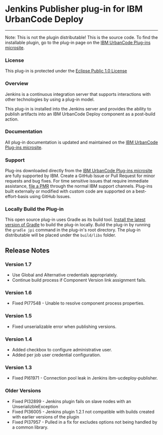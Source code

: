 # Jenkins Publisher plug-in for IBM UrbanCode Deploy
---
Note: This is not the plugin distributable! This is the source code. To find the installable plugin, go to the plug-in page on the [IBM UrbanCode Plug-ins microsite](https://developer.ibm.com/urbancode/plugins).

### License
This plug-in is protected under the [Eclipse Public 1.0 License](http://www.eclipse.org/legal/epl-v10.html)

### Overview
Jenkins is a continuous integration server that supports interactions with other technologies by using a plug-in model.

This plug-in is installed into the Jenkins server and provides the ability to publish artifacts into an IBM UrbanCode Deploy component as a post-build action.

### Documentation
All plug-in documentation is updated and maintained on the [IBM UrbanCode Plug-ins microsite](https://developer.ibm.com/urbancode/plugins).

### Support
Plug-ins downloaded directly from the [IBM UrbanCode Plug-ins microsite](https://developer.ibm.com/urbancode/plugins) are fully supported by IBM. Create a GitHub Issue or Pull Request for minor requests and bug fixes. For time sensitive issues that require immediate assistance, [file a PMR](https://www-947.ibm.com/support/servicerequest/newServiceRequest.action) through the normal IBM support channels. Plug-ins built externally or modified with custom code are supported on a best-effort-basis using GitHub Issues.

### Locally Build the Plug-in
This open source plug-in uses Gradle as its build tool. [Install the latest version of Gradle](https://gradle.org/install) to build the plug-in locally. Build the plug-in by running the `gradle jpi` command in the plug-in's root directory. The plug-in distributable will be placed under the `build/libs` folder.

## Release Notes

### Version 1.7
- Use Global and Alternative credentials appropriately.
- Continue build process if Component Version link assignment fails.

### Version 1.6
- Fixed PI77548 - Unable to resolve component process properties.

### Version 1.5
- Fixed unserializable error when publishing versions.

### Version 1.4
- Added checkbox to configure administrative user.
- Added per job user credential configuration.

### Version 1.3
- Fixed PI61971 - Connection pool leak in Jenkins ibm-ucdeploy-publisher.

### Older Versions
- Fixed PI32899 - Jenkins plugin fails on slave nodes with an UnserializbleException
- Fixed PI36005 - Jenkins plugin 1.2.1 not compatible with builds created with earlier versions of the plugin
- Fixed PI37957 - Pulled in a fix for excludes options not being handled by a common library.
